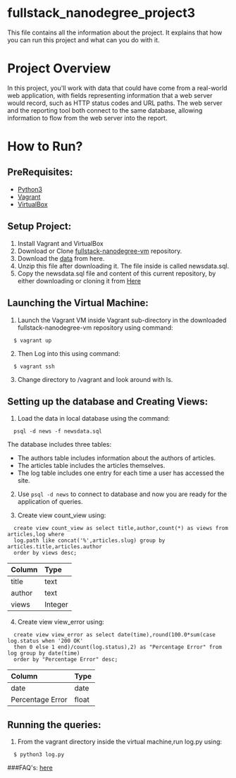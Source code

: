 # fullstack_nanodegree_project3
This file contains all the information about the project.
It explains that how you can run this project and what can you do with it.
# Project Overview
In this project, you'll work with data that could have come from a real-world web application,
with fields representing information that a web server would record, such as HTTP status codes and URL paths.
The web server and the reporting tool both connect to the same database, allowing information to flow from the web server into the report.

# How to Run?

## PreRequisites:
  * [Python3](https://www.python.org/)
  * [Vagrant](https://www.vagrantup.com/)
  * [VirtualBox](https://www.virtualbox.org/)

## Setup Project:
  1. Install Vagrant and VirtualBox
  2. Download or Clone [fullstack-nanodegree-vm](https://github.com/udacity/fullstack-nanodegree-vm) repository.
  3. Download the [data](https://d17h27t6h515a5.cloudfront.net/topher/2016/August/57b5f748_newsdata/newsdata.zip) from here.
  4. Unzip this file after downloading it. The file inside is called newsdata.sql.
  5. Copy the newsdata.sql file and content of this current repository, by either downloading or cloning it from
  [Here](https://github.com/maandeep98/fullstack_nanodegree_project3)
  
## Launching the Virtual Machine:
  1. Launch the Vagrant VM inside Vagrant sub-directory in the downloaded fullstack-nanodegree-vm repository using command:
  
  ```
    $ vagrant up
  ```
  2. Then Log into this using command:
  
  ```
    $ vagrant ssh
  ```
  3. Change directory to /vagrant and look around with ls.
  
## Setting up the database and Creating Views:

  1. Load the data in local database using the command:
  
  ```
    psql -d news -f newsdata.sql
  ```
  The database includes three tables:
  * The authors table includes information about the authors of articles.
  * The articles table includes the articles themselves.
  * The log table includes one entry for each time a user has accessed the site.
  
  2. Use `psql -d news` to connect to database and now you are ready for the application of queries.
  
  3. Create view count_view using:
  ```
    create view count_view as select title,author,count(*) as views from articles,log where 
    log.path like concat('%',articles.slug) group by articles.title,articles.author 
    order by views desc;
  ```
  | Column  | Type    |
  | :-------| :-------|
  | title   | text    |
  | author  | text    |
  | views   | Integer |
  
  4. Create view view_error using:
  ```
    create view view_error as select date(time),round(100.0*sum(case log.status when '200 OK' 
    then 0 else 1 end)/count(log.status),2) as "Percentage Error" from log group by date(time) 
    order by "Percentage Error" desc;
  ```
  | Column        | Type    |
  | :-------      | :-------|
  | date          | date    |
  | Percentage Error | float   |
  
## Running the queries:
  1. From the vagrant directory inside the virtual machine,run log.py using:
  ```
    $ python3 log.py
  ```
  
###FAQ's: [here](https://classroom.udacity.com/nanodegrees/nd004-intr1/parts/e400b41b-7a81-4598-ae2a-d2ab41c5b42d/modules/bbd71bf2-7490-4679-a943-ca6ef9e376cb/lessons/129df784-18b7-47a3-b482-cb1edb7faac9/concepts/b2ff9cba-210e-463e-9321-2605f65491a9)